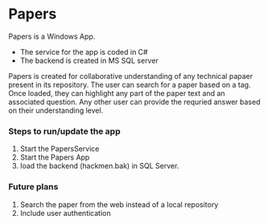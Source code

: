 # Papers

Papers is a Windows App.

  - The service for the app is coded in C#
  - The backend is created in MS SQL server

Papers is created for collaborative understanding of any technical papaer present in its repository. The user can search for a paper based on a tag. Once loaded, they can highlight any part of the paper text and an associated question.
Any other user can provide the requried answer based on their understanding level.

### Steps to run/update the app
1. Start the PapersService
2. Start the Papers App
3. load the backend (hackmen.bak) in SQL Server.


### Future plans
1. Search the paper from the web instead of a local repository
2. Include user authentication
